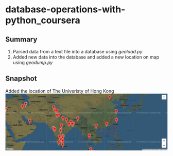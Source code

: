 # database-operations-with-python_coursera
## Summary ##
1. Parsed data from a text file into a database using _geoload.py_
2. Added new data into the database and added a new location on map using _geodump.py_

## Snapshot ##
Added the location of The Univeristy of Hong Kong
![A snapshot](https://github.com/jaspertan18/database-operations-with-python_coursera/blob/main/Capture.PNG)
